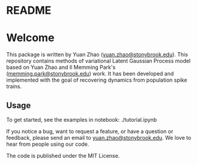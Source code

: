 # README #

# Welcome

This package is written by Yuan Zhao (yuan.zhao@stonybrook.edu). 
This repository contains methods of variational Latent Gaussian Process model based on Yuan Zhao and Il Memming Park's (memming.park@stonybrook.edu) work.
It has been developed and implemented with the goal of recovering dynamics from population spike trains. 

## Usage

To get started, see the examples in notebook: ./tutorial.ipynb


If you notice a bug, want to request a feature, or have a question or feedback, please send an email to yuan.zhao@stonybrook.edu. We love to hear from people using our code.

The code is published under the MIT License.